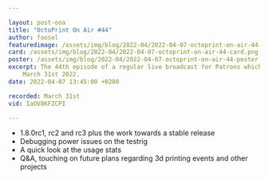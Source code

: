 ```yaml
---

layout: post-ooa
title: "OctoPrint On Air #44"
author: foosel
featuredimage: /assets/img/blog/2022-04/2022-04-07-octoprint-on-air-44-card.png
card: /assets/img/blog/2022-04/2022-04-07-octoprint-on-air-44-card.png
poster: /assets/img/blog/2022-04/2022-04-07-octoprint-on-air-44-poster.png
excerpt: The 44th episode of a regular live broadcast for Patrons which was recorded on 
    March 31st 2022.
date: 2022-04-07 13:45:00 +0200

recorded: March 31st
vid: IaOV8KFZCPI

---
```


  * 1.8.0rc1, rc2 and rc3 plus the work towards a stable release
  * Debugging power issues on the testrig
  * A quick look at the usage stats
  * Q&A, touching on future plans regarding 3d printing events and other projects
